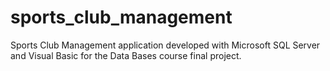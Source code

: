 # sports_club_management
Sports Club Management application developed with Microsoft SQL Server and Visual Basic for the Data Bases course final project.
